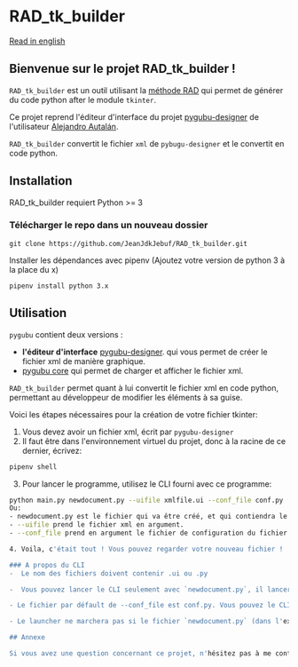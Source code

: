 # RAD_tk_builder

[Read in english](README.md)

## Bienvenue sur le projet RAD_tk_builder !

`RAD_tk_builder` est un outil utilisant la [méthode RAD](https://en.wikipedia.org/wiki/Rapid_application_development) qui permet de générer du code python after le module `tkinter`.

Ce projet reprend l'éditeur d'interface du projet [pygubu-designer](https://github.com/alejandroautalan/pygubu-designer) de l'utilisateur [Alejandro Autalán](https://github.com/alejandroautalan).

`RAD_tk_builder` convertit le fichier `xml` de `pybugu-designer` et le convertit en code python.

## Installation

RAD_tk_builder requiert Python >= 3

### Télécharger le repo dans un nouveau dossier

```
git clone https://github.com/JeanJdkJebuf/RAD_tk_builder.git
```

Installer les dépendances avec pipenv (Ajoutez votre version de python 3 à la place du x)
```
pipenv install python 3.x
```

## Utilisation

`pygubu` contient deux versions :

- **l'éditeur d'interface** [pygubu-designer](https://github.com/alejandroautalan/pygubu-designer). qui vous permet de créer le fichier xml de manière graphique.
- [pygubu core](https://github.com/alejandroautalan/pygubu) qui permet de charger et afficher le fichier xml.

`RAD_tk_builder` permet quant à lui convertit le fichier xml en code python, permettant au développeur de modifier les éléments à sa guise.

Voici les étapes nécessaires pour la création de votre fichier tkinter:
1. Vous devez avoir un fichier xml, écrit par `pygubu-designer`
2. Il faut être dans l'environnement virtuel du projet, donc à la racine de ce dernier, écrivez:
```bash
pipenv shell
```
3. Pour lancer le programme, utilisez le CLI fourni avec ce programme:
```bash
python main.py newdocument.py --uifile xmlfile.ui --conf_file conf.py
Ou:
- newdocument.py est le fichier qui va être créé, et qui contiendra le code tkinter.
- --uifile prend le fichier xml en argument.
- --conf_file prend en argument le fichier de configuration du fichier newdocument.py, qui va être créé en même temps que ce dernier.

4. Voila, c'était tout ! Vous pouvez regarder votre nouveau fichier !

### A propos du CLI
-  Le nom des fichiers doivent contenir .ui ou .py

-  Vous pouvez lancer le CLI seulement avec `newdocument.py`, il lancera alors un fichier.ui de démonstration.

- Le fichier par défault de --conf_file est conf.py. Vous pouvez le CLI sans cette option si le nom de ce fichier vous convient.

- Le launcher ne marchera pas si le fichier `newdocument.py` (dans l'exemple plus haut) existe déjà au sein de la racine du projet. Même chose pour l'option --conf_file.

## Annexe

Si vous avez une question concernant ce projet, n'hésitez pas à me contacter par mail.
